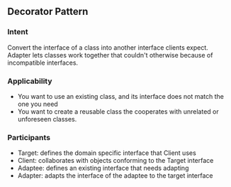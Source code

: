 ## Decorator Pattern

### Intent
Convert the interface of a class into another interface clients expect. Adapter lets classes work together that couldn't otherwise because of incompatible interfaces.  

### Applicability
- You want to use an existing class, and its interface does not match the one you need
- You want to create a reusable class the cooperates with unrelated or unforeseen classes.


### Participants
- Target: defines the domain specific interface that Client uses
- Client: collaborates with objects conforming to the Target interface
- Adaptee: defines an existing interface that needs adapting
- Adapter: adapts the interface of the adaptee to the target interface 